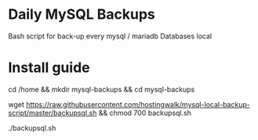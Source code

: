 # Daily MySQL Backups
Bash script for back-up every mysql / mariadb Databases local

# Install guide
cd /home && mkdir mysql-backups && cd mysql-backups

wget https://raw.githubusercontent.com/hostingwalk/mysql-local-backup-script/master/backupsql.sh && chmod 700 backupsql.sh

./backupsql.sh

